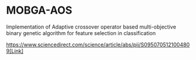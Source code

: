 # MOBGA-AOS
Implementation of Adaptive crossover operator based multi-objective binary genetic algorithm for feature selection in classification

https://www.sciencedirect.com/science/article/abs/pii/S0950705121004809[Link]
